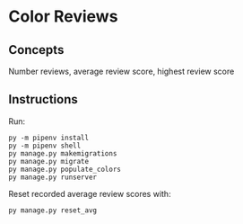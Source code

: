 # Color Reviews

## Concepts

Number reviews, average review score, highest review score

## Instructions

Run:

```
py -m pipenv install
py -m pipenv shell
py manage.py makemigrations
py manage.py migrate
py manage.py populate_colors
py manage.py runserver
```

Reset recorded average review scores with:

```
py manage.py reset_avg
```
